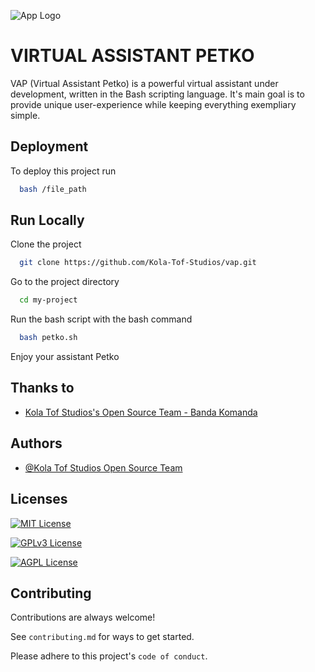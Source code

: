 
![App Logo](https://kolatof.eu/petko/petko1.png)


# VIRTUAL ASSISTANT PETKO

VAP (Virtual Assistant Petko) is a powerful virtual assistant under development, written in the Bash scripting language. It's main goal is to provide unique user-experience while keeping everything exempliary simple.


## Deployment

To deploy this project run

```bash
  bash /file_path
```


## Run Locally

Clone the project

```bash
  git clone https://github.com/Kola-Tof-Studios/vap.git
```

Go to the project directory

```bash
  cd my-project
```

Run the bash script with the bash command

```bash
  bash petko.sh
```

Enjoy your assistant Petko



## Thanks to

 - [Kola Tof Studios's Open Source Team - Banda Komanda](https://kolatof.eu)


## Authors

- [@Kola Tof Studios Open Source Team](https://github.com/Kola-Tof-Studios)


## Licenses

[![MIT License](https://img.shields.io/badge/License-MIT-green.svg)](https://choosealicense.com/licenses/mit/) 

[![GPLv3 License](https://img.shields.io/badge/License-GPL%20v3-yellow.svg)](https://opensource.org/licenses/)

[![AGPL License](https://img.shields.io/badge/license-AGPL-blue.svg)](http://www.gnu.org/licenses/agpl-3.0)


## Contributing

Contributions are always welcome!

See `contributing.md` for ways to get started.

Please adhere to this project's `code of conduct`.

